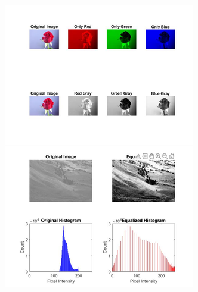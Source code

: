 ![rgb 2 gray output](colorToGray/rgb2gray.jpg)
![histogramEqualization_output](histogramEqualization/histogram_equalization_output.jpg)
